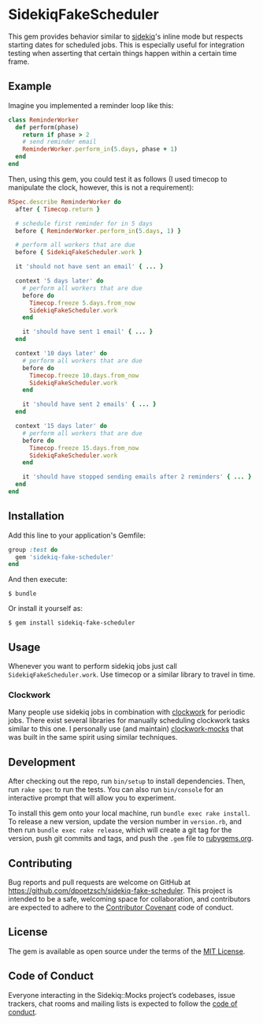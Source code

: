 # SidekiqFakeScheduler

This gem provides behavior similar to [sidekiq](https://github.com/mperham/sidekiq)'s inline mode but respects starting dates for scheduled jobs.
This is especially useful for integration testing when asserting that certain things happen within a certain time frame.

## Example

Imagine you implemented a reminder loop like this:

```ruby
class ReminderWorker
  def perform(phase)
    return if phase > 2
    # send reminder email
    ReminderWorker.perform_in(5.days, phase + 1)
  end
end
```

Then, using this gem, you could test it as follows (I used timecop to manipulate the clock, however, this is not a requirement):

```ruby
RSpec.describe ReminderWorker do
  after { Timecop.return }

  # schedule first reminder for in 5 days
  before { ReminderWorker.perform_in(5.days, 1) }

  # perform all workers that are due
  before { SidekiqFakeScheduler.work }

  it 'should not have sent an email' { ... }

  context '5 days later' do
    # perform all workers that are due
    before do
      Timecop.freeze 5.days.from_now
      SidekiqFakeScheduler.work
    end

    it 'should have sent 1 email' { ... }
  end

  context '10 days later' do
    # perform all workers that are due
    before do
      Timecop.freeze 10.days.from_now
      SidekiqFakeScheduler.work
    end

    it 'should have sent 2 emails' { ... }
  end

  context '15 days later' do
    # perform all workers that are due
    before do
      Timecop.freeze 15.days.from_now
      SidekiqFakeScheduler.work
    end

    it 'should have stopped sending emails after 2 reminders' { ... }
  end
end
```

## Installation

Add this line to your application's Gemfile:

```ruby
group :test do
  gem 'sidekiq-fake-scheduler'
end
```

And then execute:

    $ bundle

Or install it yourself as:

    $ gem install sidekiq-fake-scheduler

## Usage

Whenever you want to perform sidekiq jobs just call `SidekiqFakeScheduler.work`.
Use timecop or a similar library to travel in time.

### Clockwork

Many people use sidekiq jobs in combination with [clockwork](https://github.com/Rykian/clockwork) for periodic jobs.
There exist several libraries for manually scheduling clockwork tasks similar to this one.
I personally use (and maintain) [clockwork-mocks](https://github.com/dpoetzsch/clockwork-mocks) that was built in the same spirit using similar techniques.

## Development

After checking out the repo, run `bin/setup` to install dependencies. Then, run `rake spec` to run the tests. You can also run `bin/console` for an interactive prompt that will allow you to experiment.

To install this gem onto your local machine, run `bundle exec rake install`. To release a new version, update the version number in `version.rb`, and then run `bundle exec rake release`, which will create a git tag for the version, push git commits and tags, and push the `.gem` file to [rubygems.org](https://rubygems.org).

## Contributing

Bug reports and pull requests are welcome on GitHub at https://github.com/dpoetzsch/sidekiq-fake-scheduler. This project is intended to be a safe, welcoming space for collaboration, and contributors are expected to adhere to the [Contributor Covenant](http://contributor-covenant.org) code of conduct.

## License

The gem is available as open source under the terms of the [MIT License](http://opensource.org/licenses/MIT).

## Code of Conduct

Everyone interacting in the Sidekiq::Mocks project’s codebases, issue trackers, chat rooms and mailing lists is expected to follow the [code of conduct](https://github.com/dpoetzsch/sidekiq-fake-scheduler/blob/master/CODE_OF_CONDUCT.md).
